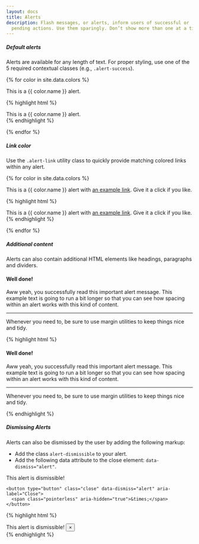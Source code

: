 ```yaml
---
layout: docs
title: Alerts
description: Flash messages, or alerts, inform users of successful or
  pending actions. Use them sparingly. Don’t show more than one at a time.
---
```


##### Default alerts

Alerts are available for any length of text. For proper styling, use one of
the 5 required contextual classes (e.g., `.alert-success`).

{% for color in site.data.colors %}

<div class="hootstrap-example">
  <div class="alert alert-{{ color.name }}" role="alert">
    This is a {{ color.name }} alert.
  </div>
</div>

{% highlight html %}
<div class="alert alert-{{ color.name }}" role="alert">
  This is a {{ color.name }} alert.
</div>
{% endhighlight %}

{% endfor %}

##### Link color

Use the `.alert-link` utility class to quickly provide matching colored
links within any alert.

{% for color in site.data.colors %}

<div class="hootstrap-example">
  <div class="alert alert-{{ color.name }}" role="alert">
    This is a {{ color.name }} alert with <a href="#" class="alert-link">an example link</a>. Give it a click if you like.
  </div>
</div>

{% highlight html %}
<div class="alert alert-{{ color.name }}" role="alert">
  This is a {{ color.name }} alert with <a href="#" class="alert-link">an example link</a>. Give it a click if you like.
</div>
{% endhighlight %}

{% endfor %}

##### Additional content

Alerts can also contain additional HTML elements like headings, paragraphs and
dividers.

<div class="hootstrap-example">
  <div class="alert alert-primary" role="alert">
    <h4 class="alert-heading">Well done!</h4>
    <p>Aww yeah, you successfully read this important alert message. This example text is going to run a bit longer so that you can see how spacing within an alert works with this kind of content.</p>
    <hr>
    <p class="mb-0">Whenever you need to, be sure to use margin utilities to keep things nice and tidy.</p>
  </div>
</div>

{% highlight html %}
<div class="alert alert-primary" role="alert">
  <h4 class="alert-heading">Well done!</h4>
  <p>Aww yeah, you successfully read this important alert message. This example text is going to run a bit longer so that you can see how spacing within an alert works with this kind of content.</p>
  <hr>
  <p class="mb-0">Whenever you need to, be sure to use margin utilities to keep things nice and tidy.</p>
</div>
{% endhighlight %}

##### Dismissing Alerts

Alerts can also be dismissed by the user by adding the following markup:

- Add the class `alert-dismissible` to your alert.
- Add the following data attribute to the close element: `data-dismiss="alert"`.

<div class="hootstrap-example">
  <div class="alert alert-primary alert-dismissible" role="alert">
    This alert is dismissible!

    <button type="button" class="close" data-dismiss="alert" aria-label="Close">
      <span class="pointerless" aria-hidden="true">&times;</span>
    </button>
  </div>
</div>

{% highlight html %}
<div class="alert alert-primary alert-dismissible" role="alert">
  This alert is dismissible!

  <button type="button" class="close" data-dismiss="alert" aria-label="Close">
    <span class="pointerless" aria-hidden="true">&times;</span>
  </button>
</div>
{% endhighlight %}
